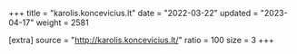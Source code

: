 +++
title = "karolis.koncevicius.lt"
date = "2022-03-22"
updated = "2023-04-17"
weight = 2581

[extra]
source = "http://karolis.koncevicius.lt/"
ratio = 100
size = 3
+++
